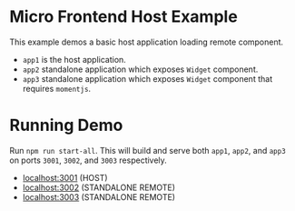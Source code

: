 # Micro Frontend Host Example

This example demos a basic host application loading remote component.

- `app1` is the host application.
- `app2` standalone application which exposes `Widget` component.
- `app3` standalone application which exposes `Widget` component that requires
  `momentjs`.

# Running Demo

Run `npm run start-all`. This will build and serve both `app1`, `app2`, and `app3` on
ports `3001`, `3002`, and `3003` respectively.

- [localhost:3001](http://localhost:3001/) (HOST)
- [localhost:3002](http://localhost:3002/) (STANDALONE REMOTE)
- [localhost:3003](http://localhost:3003/) (STANDALONE REMOTE)

